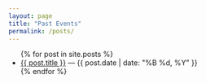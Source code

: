 ```yaml
---
layout: page
title: "Past Events"
permalink: /posts/
---
```


<ul>
  {% for post in site.posts %}
    <li>
      <a href="{{ post.url | relative_url }}">{{ post.title }}</a> — {{ post.date | date: "%B %d, %Y" }}
    </li>
  {% endfor %}
</ul>